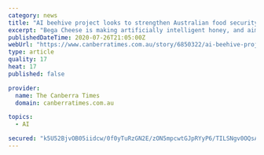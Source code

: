 ```yaml
---
category: news
title: "AI beehive project looks to strengthen Australian food security"
excerpt: "Bega Cheese is making artificially intelligent honey, and aiming to sustain the pollination of Australian food crops at the same time."
publishedDateTime: 2020-07-26T21:05:00Z
webUrl: "https://www.canberratimes.com.au/story/6850322/ai-beehive-project-looks-to-strengthen-australian-food-security/?cs=14231"
type: article
quality: 17
heat: 17
published: false

provider:
  name: The Canberra Times
  domain: canberratimes.com.au

topics:
  - AI

secured: "k5U52BjvOB05iidcw/0f0yTuRzGN2E/zON5mpcwtGJpRYyP6/TILSNgv0OQsAj33csF7TJisPjiAsvTqYSxJzhb3r7HUH0Kh/UdE0BtHPaii/ekD4UNyewjqLFEEuG9/iA8jPrvUhMq5CVfSs1lsMau3zLZ+bfBgP/qE8CiXY/rskvXvzL7dR6OwqbQ8X2sAZbFxj4cfDZgJi9s19hPXVCI+qWIgH/BZ6dGaqLKl51jsUkXAH+srAM8D7ZMvQvbivaQesZyH4FYt5hd8fLGR082uFdO1UyboKX3uTcRV2fEHISzUWfi5D8UreR2qNzA80uBOA5kW/9JkTq1oCNwXwg==;LK1p8j7YoCNqX3obz8DGEg=="
---
```



